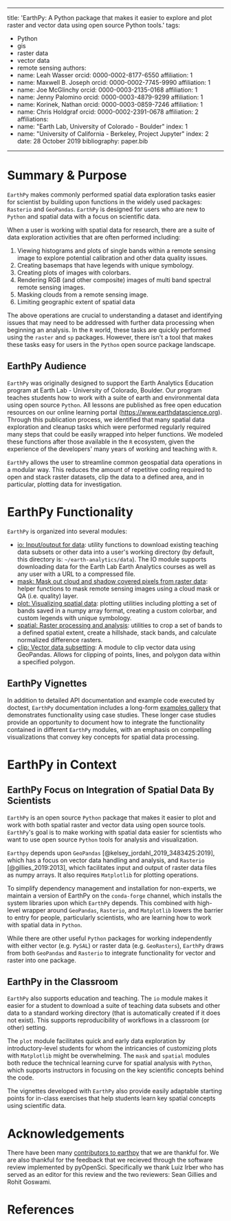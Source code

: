 
---
title: 'EarthPy: A Python package that makes it easier to explore and plot raster and vector data using open source Python tools.'
tags:
  - Python
  - gis
  - raster data
  - vector data
  - remote sensing
authors:
  - name: Leah Wasser 
    orcid: 0000-0002-8177-6550
    affiliation: 1
  - name: Maxwell B. Joseph
    orcid: 0000-0002-7745-9990
    affiliation: 1
  - name: Joe McGlinchy
    orcid: 0000-0003-2135-0168
    affiliation: 1
  - name: Jenny Palomino 
    orcid: 0000-0003-4879-9299
    affiliation: 1
  - name: Korinek, Nathan
    orcid: 0000-0003-0859-7246
    affiliation: 1
  - name: Chris Holdgraf 
    orcid: 0000-0002-2391-0678
    affiliation: 2
affiliations:
  - name: "Earth Lab, University of Colorado - Boulder"
    index: 1
  - name: "University of California - Berkeley, Project Jupyter"
    index: 2
date: 28 October 2019
bibliography: paper.bib
---

# Summary & Purpose

`EarthPy` makes commonly performed spatial data exploration tasks easier for scientist by building upon functions in the widely used packages: `Rasterio` and `GeoPandas`. `EarthPy` is designed for users who are new to `Python` and spatial data with a focus on scientific data. 

When a user is working with spatial data for research, there are a suite of data exploration activities that are often performed including: 

1. Viewing histograms and plots of single bands within a remote sensing image to explore potential calibration and other data quality issues.
2. Creating basemaps that have legends with unique symbology.
3. Creating plots of images with colorbars.
4. Rendering RGB (and other composite) images of multi band spectral remote sensing images. 
5. Masking clouds from a remote sensing image.
6. Limiting geographic extent of spatial data

The above operations are crucial to understanding a dataset and identifying issues that may need to be addressed with further data processing when beginning an analysis. In the `R` world, these tasks are quickly performed using the `raster` and `sp` packages. However, there isn't a tool that makes these tasks easy for users in the `Python` open source package landscape. 


## EarthPy Audience 

`EarthPy` was originally designed to support the Earth Analytics Education program at Earth Lab - University of Colorado, Boulder. Our program teaches students how to work with a suite of earth and environmental data using open source `Python`. All lessons are published as free open education resources on our online learning portal (https://www.earthdatascience.org). Through this publication process, we identified that many spatial data exploration and cleanup tasks which were performed regularly required many steps that could be easily wrapped into helper functions. We modeled these functions after those available in the `R` ecosystem, given the experience of the developers' many years of working and teaching with `R`. 

`EarthPy` allows the user to streamline common geospatial data operations in a modular way. This reduces the amount of repetitive coding required to open and stack raster datasets, clip  the data to a defined area, and in particular, plotting data for investigation.   

# EarthPy Functionality

`EarthPy` is organized into several modules: 

* [io: Input/output for data](https://earthpy.readthedocs.io/en/latest/api/earthpy.io.html): utility functions to download existing teaching data subsets or other data into a user's working directory (by default, this directory is: `~/earth-analytics/data`). The IO module supports downloading data for the Earth Lab Earth Analytics courses as well as any user with a URL to a compressed file.
* [mask: Mask out cloud and shadow covered pixels from raster data](https://earthpy.readthedocs.io/en/latest/api/earthpy.mask.html): helper functions to mask remote sensing images using a cloud mask or QA (i.e. quality) layer. 
* [plot: Visualizing spatial data](https://earthpy.readthedocs.io/en/latest/api/earthpy.plot.html): plotting utilities including plotting a set of bands saved in a numpy array format, creating a custom colorbar, and custom legends with unique symbology.
* [spatial: Raster processing and analysis](https://earthpy.readthedocs.io/en/latest/api/earthpy.spatial.html): utilities to crop a set of bands to a defined spatial extent, create a hillshade, stack bands, and calculate normalized difference rasters.
* [clip: Vector data subsetting](https://earthpy.readthedocs.io/en/latest/api/earthpy.clip.html): A module to clip vector data using GeoPandas. Allows for clipping of points, lines, and polygon data within a specified polygon.

## EarthPy Vignettes 

In addition to detailed API documentation and example code executed by doctest, 
`EarthPy` documentation includes a long-form [examples gallery](https://earthpy.readthedocs.io/en/latest/gallery_vignettes/index.html) 
that demonstrates functionality using case studies. These longer case studies 
provide an opportunity to document how to integrate the functionality contained in 
different `EarthPy` modules, with an emphasis on compelling visualizations that 
convey key concepts for spatial data processing.


# EarthPy in Context

## EarthPy Focus on Integration of Spatial Data By Scientists

`EarthPy` is an open source `Python` package that makes it easier to plot and work with both spatial raster and vector data using open source tools. `EarthPy`'s goal is to make working with spatial data easier for scientists who want to use open source `Python` tools for analysis and visualization. 

`Earthpy` depends upon `GeoPandas` [@kelsey_jordahl_2019_3483425:2019], which has a focus on vector data handling and analysis, and `Rasterio` [@gillies_2019:2013], which facilitates input and output of raster data files as numpy arrays. It also requires `Matplotlib` for plotting operations. 

To simplify dependency management and installation for non-experts, we maintain a version of EarthPy on the `conda-forge` channel, which installs the system 
libraries upon which `EarthPy` depends. This combined with high-level wrapper 
around `GeoPandas`, `Rasterio`, and `Matplotlib` lowers the barrier to entry for 
people, particularly scientists, who are learning how to work with spatial data in 
`Python`. 

While there are other useful `Python` packages for working independently with either vector (e.g. `PySAL`) or raster data (e.g. `GeoRasters`), `EarthPy` draws from both `GeoPandas` and `Rasterio` to integrate functionality for vector and raster into one package. 


## EarthPy in the Classroom

`EarthPy` also supports education and teaching. The `io` module makes it easier for a student to download a suite of teaching data subsets and other data to a standard working directory (that is automatically created if it does not exist). This supports reproducibility of workflows in a classroom (or other) setting. 

The `plot` module facilitates quick and early data exploration by introductory-level students for whom the intricancies of customizing plots with `Matplotlib` might be overwhelming. The `mask` and `spatial` modules both reduce the technical learning curve for spatial analysis with `Python`, which supports instructors in focusing on the key scientific concepts behind the code. 

The vignettes developed with `EarthPy` also provide easily adaptable starting points for in-class exercises that help students learn key spatial concepts using scientific data. 

# Acknowledgements

There have been many [contributors to earthpy](https://github.com/earthlab/earthpy/graphs/contributors) that we are thankful for. We are also thankful for the feedback that we recieved through the software review implemented by pyOpenSci. Specifically we thank Luiz Irber who has served as an editor for this review and the two reviewers: Sean Gillies and Rohit Goswami. 

# References
